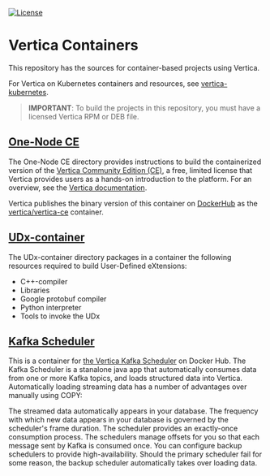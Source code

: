 [![License](https://img.shields.io/badge/License-Apache%202.0-orange.svg)](https://opensource.org/licenses/Apache-2.0)

# Vertica Containers

This repository has the sources for container-based projects using Vertica.

For Vertica on Kubernetes containers and resources, see [vertica-kubernetes](https://github.com/vertica/vertica-kubernetes).

> **IMPORTANT**: To build the projects in this repository, you must have a licensed Vertica RPM or DEB file.

## [One-Node CE](https://github.com/vertica/vertica-containers/tree/main/one-node-ce)

The One-Node CE directory provides instructions to build the containerized version of the [Vertica Community Edition (CE)](https://www.vertica.com/landing-page/start-your-free-trial-today/), a free, limited license that Vertica provides users as a hands-on introduction to the platform. For an overview, see the [Vertica documentation](https://www.vertica.com/docs/latest/HTML/Content/Authoring/GettingStartedGuide/DownloadingAndStartingVM/DownloadingAndStartingVM.htm).

Vertica publishes the binary version of this container on [DockerHub](https://hub.docker.com/u/vertica) as the [vertica/vertica-ce](https://hub.docker.com/r/vertica/vertica-ce) container.


## [UDx-container](https://github.com/vertica/vertica-containers/tree/main/UDx-container)

The UDx-container directory packages in a container the following resources required to build User-Defined eXtensions:
- C++-compiler
- Libraries
- Google protobuf compiler
- Python interpreter
- Tools to invoke the UDx

## [Kafka Scheduler](vertica-kafka-scheduler)

This is a container for [the Vertica Kafka Scheduler](https://hub.docker.com/repository/docker/vertica/kafka-scheduler)
on Docker Hub.  The Kafka Scheduler is a stanalone java app that automatically
consumes data from one or more Kafka topics, and loads structured data into
Vertica.  Automatically loading streaming data has a number of advantages over
manually using COPY:

The streamed data automatically appears in your database. The frequency with
which new data appears in your database is governed by the scheduler's frame
duration.
The scheduler provides an exactly-once consumption process. The schedulers
manage offsets for you so that each message sent by Kafka is consumed once.
You can configure backup schedulers to provide high-availability. Should the
primary scheduler fail for some reason, the backup scheduler automatically
takes over loading data.
